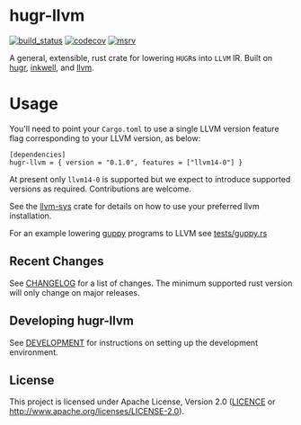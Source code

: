 # hugr-llvm

[![build_status][]](https://github.com/CQCL/hugr-llvm/actions)
[![codecov](https://codecov.io/github/CQCL/hugr-llvm/graph/badge.svg?token=TN3DSNHF43)](https://codecov.io/github/CQCL/hugr-llvm)
[![msrv][]](https://github.com/CQCL/hugr-llvm)


A general, extensible, rust crate for lowering `HUGR`s into `LLVM` IR. Built on [hugr][], [inkwell][], and [llvm][].

# Usage

You'll need to point your `Cargo.toml` to use a single LLVM version feature flag corresponding to your LLVM version, as below:
```
[dependencies]
hugr-llvm = { version = "0.1.0", features = ["llvm14-0"] }
```

At present only `llvm14-0` is supported but we expect to introduce supported versions as required. Contributions are welcome.

See the [llvm-sys][] crate for details on how to use your preferred llvm installation.

For an example lowering [guppy][] programs to LLVM see [tests/guppy.rs](./tests/guppy.rs) 

## Recent Changes

See [CHANGELOG](CHANGELOG.md) for a list of changes. The minimum supported rust
version will only change on major releases.

## Developing hugr-llvm

See [DEVELOPMENT](DEVELOPMENT.md) for instructions on setting up the development environment.

## License

This project is licensed under Apache License, Version 2.0 ([LICENCE](LICENCE) or http://www.apache.org/licenses/LICENSE-2.0).


  [build_status]: https://github.com/CQCL/hugr-llvm/actions/workflows/ci-rs.yml/badge.svg?branch=main
  [msrv]: https://img.shields.io/badge/rust-1.75.0%2B-blue.svg
  [hugr]: https://lib.rs/crates/hugr
  [inkwell]: https://thedan64.github.io/inkwell/inkwell/index.html
  [llvm-sys]: https://crates.io/crates/llvm-sys
  [llvm]: https://llvm.org/
  [guppy]: https://github.com/CQCL/guppylang
